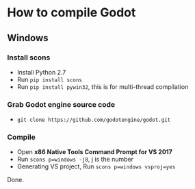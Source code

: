 # How to compile Godot

## Windows

### Install scons

- Install Python 2.7
- Run `pip install scons`
- Run `pip install pywin32`, this is for multi-thread compilation

### Grab Godot engine source code

- `git clone https://github.com/godotengine/godot.git`

### Compile

- Open **x86 Native Tools Command Prompt for VS 2017**
- Run `scons p=windows -j8`, j is the number
- Generating VS project, Run `scons p=windows vsproj=yes`

Done.
